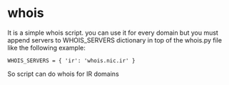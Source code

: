 # whois

It is a simple whois script.
you can use it for every domain but you must append servers to WHOIS_SERVERS dictionary in top of the whois.py file like the following example:


`
WHOIS_SERVERS = {
  'ir': 'whois.nic.ir'
}
`


So script can do whois for IR domains
